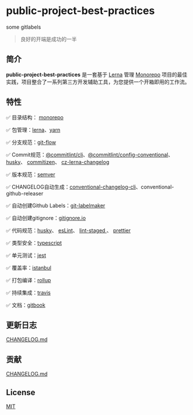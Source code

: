 # public-project-best-practices

some gitlabels

> 良好的开端是成功的一半

## 简介

**public-project-best-practices** 是一套基于 [Lerna](https://lerna.js.org/) 管理 [Monorepo](https://en.wikipedia.org/wiki/Monorepo) 项目的最佳实践，项目整合了一系列第三方开发辅助工具，为您提供一个开箱即用的工作流。

## 特性

✅ 目录结构： [monorepo](https://en.wikipedia.org/wiki/Monorepo)

✅ 包管理：[lerna](https://lerna.js.org/)、[yarn](https://github.com/yarnpkg/yarn)

✅ 分支规范：[git-flow](https://github.com/nvie/gitflow)

✅ Commit规范：[@commitlint/cli](https://github.com/conventional-changelog/commitlint)、[@commitlint/config-conventional](https://www.conventionalcommits.org/zh-cn/v1.0.0-beta.4/#%e7%ba%a6%e5%ae%9a%e5%bc%8f%e6%8f%90%e4%ba%a4%e8%a7%84%e8%8c%83)、 [husky](https://github.com/typicode/husky)、 [commitizen](https://github.com/commitizen/cz-cli)、 [cz-lerna-changelog](https://github.com/atlassian/cz-lerna-changelog)

✅ 版本规范：[semver](https://semver.org/lang/zh-CN/)

✅ CHANGELOG自动生成：[conventional-changelog-cli](https://github.com/conventional-changelog/conventional-changelog)、conventional-github-releaser

✅ 自动创建Github Labels：[git-labelmaker](https://github.com/himynameisdave/git-labelmaker)

✅ 自动创建gitignore：[gitignore.io](https://gitignore.io/)

✅ 代码规范：[husky](https://github.com/typicode/husky)、 [esLint](https://github.com/eslint/eslint)、 [lint-staged ](https://github.com/okonet/lint-staged)、 [prettier](https://github.com/prettier/prettier)

✅ 类型安全：[typescript](https://github.com/microsoft/TypeScript)

✅ 单元测试：[jest](https://github.com/facebook/jest)

✅ 覆盖率：[istanbul](https://github.com/istanbuljs)

✅ 打包编译：[rollup](https://github.com/rollup/rollup)

✅ 持续集成：[travis](https://travis-ci.org/)

✅ 文档：[gitbook](https://github.com/GitbookIO/gitbook)

## 更新日志

[CHANGELOG.md](./CHANGELOG.md)

## 贡献

[CHANGELOG.md](./CHANGELOG.md)

## License

[MIT](https://opensource.org/licenses/MIT)
